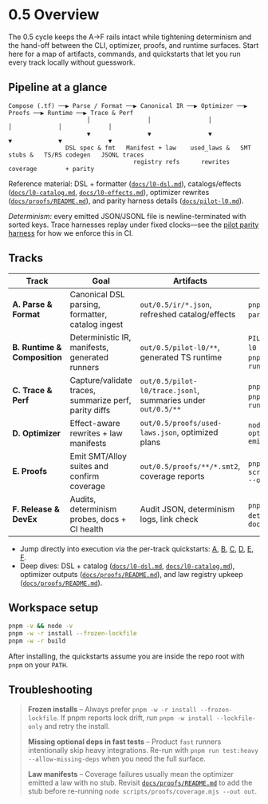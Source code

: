 # 0.5 Overview

The 0.5 cycle keeps the A→F rails intact while tightening determinism and the hand-off between the CLI, optimizer, proofs, and runtime surfaces. Start here for a map of artifacts, commands, and quickstarts that let you run every track locally without guesswork.

## Pipeline at a glance
```
Compose (.tf) ──▶ Parse / Format ──▶ Canonical IR ──▶ Optimizer ──▶ Proofs ──▶ Runtime ──▶ Trace & Perf
                      │                │                │             │             │             │
                      ▼                ▼                ▼             ▼             ▼             ▼
                DSL spec & fmt   Manifest + law    used_laws &   SMT stubs &   TS/RS codegen   JSONL traces
                                   registry refs      rewrites         coverage        + parity
```

Reference material: DSL + formatter ([`docs/l0-dsl.md`](../l0-dsl.md)), catalogs/effects ([`docs/l0-catalog.md`](../l0-catalog.md), [`docs/l0-effects.md`](../l0-effects.md)), optimizer rewrites ([`docs/proofs/README.md`](../proofs/README.md#manifest-validation-ci-gatemjs---check-used)), and parity harness details ([`docs/pilot-l0.md`](../pilot-l0.md)).

*Determinism:* every emitted JSON/JSONL file is newline-terminated with sorted keys. Trace harnesses replay under fixed clocks—see the [pilot parity harness](../pilot-l0.md#parity-harness) for how we enforce this in CI.

## Tracks

| Track | Goal | Artifacts | Primary CLI |
| --- | --- | --- | --- |
| **A. Parse & Format** | Canonical DSL parsing, formatter, catalog ingest | `out/0.5/ir/*.json`, refreshed catalog/effects | `pnpm run a1`, `pnpm run tf -- parse`, `pnpm run tf -- fmt` |
| **B. Runtime & Composition** | Deterministic IR, manifests, generated runners | `out/0.5/pilot-l0/**`, generated TS runtime | `PILOT_OUT_DIR=out/0.5/pilot-l0 pnpm run pilot:build-run`, `pnpm run tf -- canon`, `pnpm run tf -- emit` |
| **C. Trace & Perf** | Capture/validate traces, summarize perf, parity diffs | `out/0.5/pilot-l0/trace.jsonl`, summaries under `out/0.5/**` | `pnpm run traces:validate`, `pnpm run traces:sample`, `pnpm run pilot:parity` |
| **D. Optimizer** | Effect-aware rewrites + law manifests | `out/0.5/proofs/used-laws.json`, optimized plans | `node packages/tf-opt/bin/opt.mjs --ir … --emit-used-laws …` |
| **E. Proofs** | Emit SMT/Alloy suites and confirm coverage | `out/0.5/proofs/**/*.smt2`, coverage reports | `pnpm run proofs:emit`, `node scripts/proofs/coverage.mjs --out out` |
| **F. Release & DevEx** | Audits, determinism probes, docs + CI health | Audit JSON, determinism logs, link check | `pnpm run audit`, `pnpm run determinism`, `pnpm run docs:check` |

* Jump directly into execution via the per-track quickstarts: [A](quickstarts/track-a-parse-format.md), [B](quickstarts/track-b-runtime.md), [C](quickstarts/track-c-trace-perf.md), [D](quickstarts/track-d-optimizer.md), [E](quickstarts/track-e-proofs.md), [F](quickstarts/track-f-release-devex.md).
* Deep dives: DSL + catalog ([`docs/l0-dsl.md`](../l0-dsl.md), [`docs/l0-catalog.md`](../l0-catalog.md)), optimizer outputs ([`docs/proofs/README.md`](../proofs/README.md#manifest-validation-ci-gatemjs---check-used)), and law registry upkeep ([`docs/proofs/README.md`](../proofs/README.md#law-stubs-scriptsproofslaws)).

## Workspace setup

```bash
pnpm -v && node -v
pnpm -w -r install --frozen-lockfile
pnpm -w -r build
```

After installing, the quickstarts assume you are inside the repo root with `pnpm` on your `PATH`.

## Troubleshooting

> **Frozen installs** – Always prefer `pnpm -w -r install --frozen-lockfile`. If pnpm reports lock drift, run `pnpm -w install --lockfile-only` and retry the install.
>
> **Missing optional deps in fast tests** – Product `fast` runners intentionally skip heavy integrations. Re-run with `pnpm run test:heavy --allow-missing-deps` when you need the full surface.
>
> **Law manifests** – Coverage failures usually mean the optimizer emitted a law with no stub. Revisit [`docs/proofs/README.md`](../proofs/README.md#law-stubs-scriptsproofslaws) to add the stub before re-running `node scripts/proofs/coverage.mjs --out out`.
